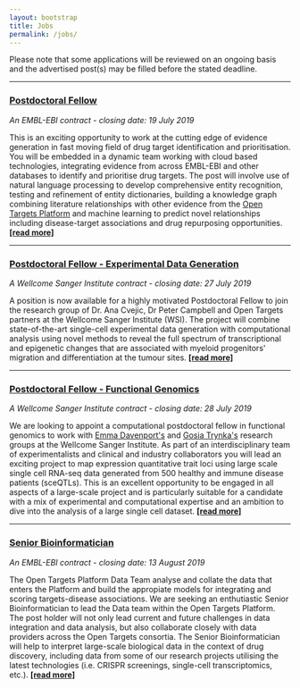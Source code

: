 ```yaml
---
layout: bootstrap
title: Jobs
permalink: /jobs/
---
```

Please note that some applications will be reviewed on an ongoing basis and the advertised post(s) may be filled before the stated deadline. 

***

### [Postdoctoral Fellow](https://www.embl.de/jobs/searchjobs/index.php?ref=EBI01432)
*An EMBL-EBI contract - closing date: 19 July 2019*

This is an exciting opportunity to work at the cutting edge of evidence generation in fast moving field of drug target identification and prioritisation. You will be embedded in a dynamic team working with cloud based technologies, integrating evidence from across EMBL-EBI and other databases to identify and prioritise drug targets. The post will involve use of natural language processing to develop comprehensive entity recognition, testing and refinement of entity dictionaries, building a knowledge graph combining literature relationships with other evidence from the [Open Targets Platform](https://www.targetvalidation.org) and machine learning to predict novel relationships including disease-target associations and drug repurposing opportunities. __[[read more]](https://www.embl.de/jobs/searchjobs/index.php?ref=EBI01432)__

***

### [Postdoctoral Fellow - Experimental Data Generation](https://jobs.sanger.ac.uk/vacancy/postdoctoral-fellow-experimental-data-generation-391940.html)
*A Wellcome Sanger Institute contract - closing date: 27 July 2019*

A position is now available for a highly motivated Postdoctoral Fellow to join the research group of Dr. Ana Cvejic, Dr Peter Campbell and Open Targets partners at the Wellcome Sanger Institute (WSI). The project will combine state-of-the-art single-cell experimental data generation with computational analysis using novel methods to reveal the full spectrum of transcriptional and epigenetic changes that are associated with myeloid progenitors' migration and differentiation at the tumour sites. __[[read more]](https://jobs.sanger.ac.uk/vacancy/postdoctoral-fellow-experimental-data-generation-391940.html)__

***

### [Postdoctoral Fellow - Functional Genomics](https://jobs.sanger.ac.uk/vacancy/postdoctoral-fellow-functional-genomics-391778.html)
*A Wellcome Sanger Institute contract - closing date: 28 July 2019*

We are looking to appoint a computational postdoctoral fellow in functional genomics to work with [Emma Davenport's](https://www.sanger.ac.uk/science/groups/davenport-group) and [Gosia Trynka's](https://www.sanger.ac.uk/science/groups/trynka-faculty) research groups at the Wellcome Sanger Institute. As part of an interdisciplinary team of experimentalists and clinical and industry collaborators you will lead an exciting project to map expression quantitative trait loci using large scale single cell RNA-seq data generated from 500 healthy and immune disease patients (sceQTLs). This is an excellent opportunity to be engaged in all aspects of a large-scale project and is particularly suitable for a candidate with a mix of experimental and computational expertise and an ambition to dive into the analysis of a large single cell dataset. __[[read more]](https://jobs.sanger.ac.uk/vacancy/postdoctoral-fellow-functional-genomics-391778.html)__

***

### [Senior Bioinformatician](https://www.embl.de/jobs/searchjobs/index.php?ref=EBI01469)
*An EMBL-EBI contract - closing date: 13 August 2019*

The Open Targets Platform Data Team analyse and collate the data that enters the Platform and build the appropiate models for integrating and scoring targets-disease associations. We are seeking an enthutiastic Senior Bioinformatician to lead the Data team within the Open Targets Platform. The post holder will not only lead current and future challenges in data integration and data analysis, but also collaborate closely with data providers across the Open Targets consortia. The Senior Bioinformatician will help to interpret large-scale biological data in the context of drug discovery, including data from some of our research projects utilising the latest technologies (i.e. CRISPR screenings, single-cell transcriptomics, etc.). __[[read more]](https://www.embl.de/jobs/searchjobs/index.php?ref=EBI01469)__